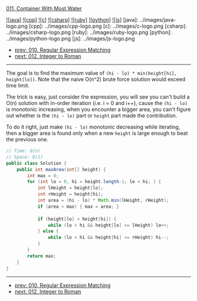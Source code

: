 [011. Container With Most Water](https://leetcode.com/problems/container-with-most-water/)

[![java]](../java/011-container-with-most-water.md)
[![cpp]](../cpp/011-container-with-most-water.md)
[![c]](../c/011-container-with-most-water.md)
[![csharp]](../csharp/011-container-with-most-water.md)
[![ruby]](../ruby/011-container-with-most-water.md)
[![python]](../python/011-container-with-most-water.md)
[![js]](../js/011-container-with-most-water.md)
[java]: ../images/java-logo.png
[cpp]: ../images/cpp-logo.png
[c]: ../images/c-logo.png
[csharp]: ../images/csharp-logo.png
[ruby]: ../images/ruby-logo.png
[python]: ../images/python-logo.png
[js]: ../images/js-logo.png

- [prev: 010. Regular Expression Matching](010-regular-expression-matching.md)
- [next: 012. Integer to Roman](012-integer-to-roman.md)

---

The goal is to find the maximum value of `(hi - lo) * min(height[hi], height[lo])`. 
Note that the naive O(n^2) brute force solution would exceed time limit.

The trick is easy, just consider the expression, you will see you can't build a
O(n) solution with in-order iteration (i.e. i = 0 and i++), cause the `(hi - lo)`
is monotonic increasing, when you encounter a bigger area, you can't figure out
whether is the `(hi - lo)` part or `height` part made the contribution.

To do it right, just make `(hi - lo)` monotonic decreasing while iterating, then
a bigger area is found only when a new `height` is large enough to beat the previous
one.

```java
// Time: O(n)
// Space: O(1)
public class Solution {
    public int maxArea(int[] height) {
        int max = 0;
        for (int lo = 0, hi = height.length-1; lo < hi; ) {
            int lHeight = height[lo];
            int rHeight = height[hi];
            int area = (hi - lo) * Math.min(lHeight, rHeight);
            if (area > max) { max = area; }
            
            if (height[lo] < height[hi]) {
                while (lo < hi && height[lo] <= lHeight) lo++;
            } else {
                while (lo < hi && height[hi] <= rHeight) hi--;
            }
        }
        return max;
    }
}
```

---

- [prev: 010. Regular Expression Matching](010-regular-expression-matching.md)
- [next: 012. Integer to Roman](012-integer-to-roman.md)

